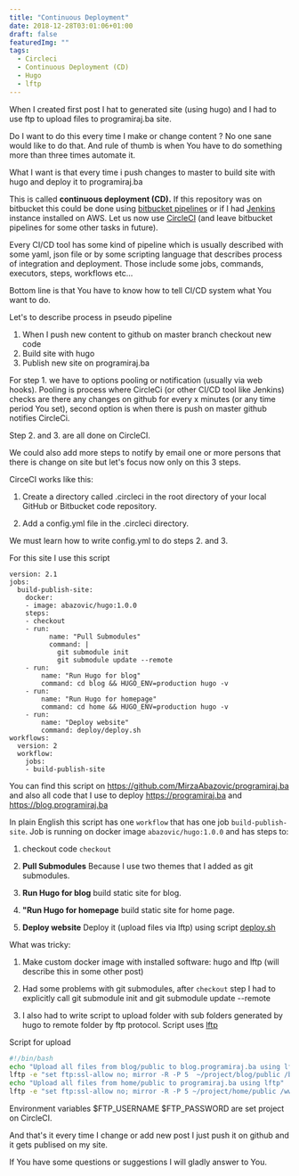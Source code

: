 ```yaml
---
title: "Continuous Deployment"
date: 2018-12-28T03:01:06+01:00
draft: false
featuredImg: ""
tags: 
  - Circleci
  - Continuous Deployment (CD)
  - Hugo
  - lftp
---
```


When I created first post I hat to generated site (using hugo) and I had to use ftp to upload files to programiraj.ba site.

Do I want to do this every time I make or change content ? 
No one sane would like to do that. 
And rule of thumb is when You have to do something more than three times automate it.

What I want is that every time i push changes to master to build site with hugo and deploy it to programiraj.ba

This is called **continuous deployment (CD).**
If this repository was on bitbucket this could be done using [bitbucket pipelines](https://bitbucket.org/product/features/pipelines) or if I had [Jenkins](https://jenkins.io/) instance installed on AWS. Let us now use [CircleCI](https://circleci.com/) (and leave bitbucket pipelines for some other tasks in future).

Every CI/CD tool has some kind of pipeline which is usually described with some yaml, json file or by some scripting language that describes process of integration and deployment. Those include some jobs, commands, executors, steps, workflows etc...

Bottom line is that You have to know how to tell CI/CD system what You want to do.
 
Let's to describe process in pseudo pipeline
1. When I push new content to github on master branch checkout new code
2. Build site with hugo
3. Publish new site on programiraj.ba

For step 1. we have to options pooling or notification (usually via web hooks). Pooling is process where CircleCi (or other CI/CD tool like Jenkins) checks are there any changes on github for every x minutes (or any time period You set), second option is when there is push on master github notifies CircleCi.

Step 2. and 3. are all done on CircleCI.

We could also add more steps to notify by email one or more persons that there is change on site but let's focus now only on this 3 steps.

CirceCI works like this: 

1. Create a directory called .circleci in the root directory of your local GitHub or Bitbucket code repository.

2. Add a config.yml file in the .circleci directory.

We must learn how to write config.yml to do steps 2. and 3.

For this site I use this script
```
version: 2.1
jobs:
  build-publish-site:
    docker:
    - image: abazovic/hugo:1.0.0
    steps:
    - checkout
    - run:
          name: "Pull Submodules"
          command: |
            git submodule init
            git submodule update --remote
    - run:
        name: "Run Hugo for blog"
        command: cd blog && HUGO_ENV=production hugo -v
    - run:
        name: "Run Hugo for homepage"
        command: cd home && HUGO_ENV=production hugo -v
    - run:
        name: "Deploy website"
        command: deploy/deploy.sh
workflows:
  version: 2
  workflow:
    jobs:
    - build-publish-site
```
You can find this script on https://github.com/MirzaAbazovic/programiraj.ba and also all code that I use to deploy https://programiraj.ba and https://blog.programiraj.ba

In plain English this script has one ```workflow``` that has one job ```build-publish-site```. Job is running on docker image ```abazovic/hugo:1.0.0``` and  has steps to:
1. checkout code ```checkout```

2. **Pull Submodules** Because I use two themes that I added as git submodules.

3. **Run Hugo for blog** build static site for blog.

4. **"Run Hugo for homepage** build static site for home page.

5. **Deploy website** Deploy it (upload files via lftp) using script [deploy.sh](https://github.com/MirzaAbazovic/programiraj.ba/blob/master/deploy/deploy.sh)

What was tricky:

1. Make custom docker image with installed software: hugo and lftp (will describe this in some other post)

2. Had some problems with git submodules, after ```checkout``` step I had to explicitly call 
git submodule init and git submodule update --remote

3. I also had to write script to upload folder with sub folders generated by hugo to remote folder by ftp protocol. Script uses [lftp](https://lftp.yar.ru/)

Script for upload
```bash
#!/bin/bash
echo "Upload all files from blog/public to blog.programiraj.ba using lftp"
lftp -e "set ftp:ssl-allow no; mirror -R -P 5  ~/project/blog/public /blog.programiraj.ba; quit" -u $FTP_USERNAME,$FTP_PASSWORD ftp://programiraj.ba
echo "Upload all files from home/public to programiraj.ba using lftp"
lftp -e "set ftp:ssl-allow no; mirror -R -P 5 ~/project/home/public /www; quit" -u $FTP_USERNAME,$FTP_PASSWORD ftp://programiraj.ba
```

Environment variables $FTP_USERNAME $FTP_PASSWORD are set project on CircleCI. 

And that's it every time I change or add new post I just push it on github and it gets publised on my site.

If You have some questions or suggestions I will gladly answer to You.  
  
